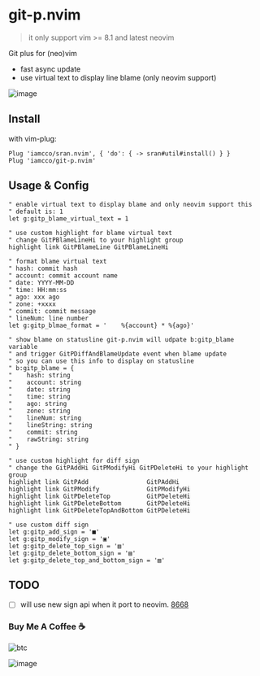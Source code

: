 # git-p.nvim

> it only support vim >= 8.1 and latest neovim

Git plus for (neo)vim

- fast async update
- use virtual text to display line blame (only neovim support)

![image](https://user-images.githubusercontent.com/5492542/53678420-d20b7400-3cf9-11e9-9ac6-18f3b6cbfb6e.png)

## Install

with vim-plug:

```vim
Plug 'iamcco/sran.nvim', { 'do': { -> sran#util#install() } }
Plug 'iamcco/git-p.nvim'
```

## Usage & Config

```vim
" enable virtual text to display blame and only neovim support this
" default is: 1
let g:gitp_blame_virtual_text = 1

" use custom highlight for blame virtual text
" change GitPBlameLineHi to your highlight group
highlight link GitPBlameLine GitPBlameLineHi

" format blame virtual text
" hash: commit hash
" account: commit account name
" date: YYYY-MM-DD
" time: HH:mm:ss
" ago: xxx ago
" zone: +xxxx
" commit: commit message
" lineNum: line number
let g:gitp_blmae_format = '    %{account} * %{ago}'

" show blame on statusline git-p.nvim will udpate b:gitp_blame variable
" and trigger GitPDiffAndBlameUpdate event when blame update
" so you can use this info to display on statusline
" b:gitp_blame = {
"    hash: string
"    account: string
"    date: string
"    time: string
"    ago: string
"    zone: string
"    lineNum: string
"    lineString: string
"    commit: string
"    rawString: string
" }

" use custom highlight for diff sign
" change the GitPAddHi GitPModifyHi GitPDeleteHi to your highlight group
highlight link GitPAdd                GitPAddHi
highlight link GitPModify             GitPModifyHi
highlight link GitPDeleteTop          GitPDeleteHi
highlight link GitPDeleteBottom       GitPDeleteHi
highlight link GitPDeleteTopAndBottom GitPDeleteHi

" use custom diff sign
let g:gitp_add_sign = '■'
let g:gitp_modify_sign = '▣'
let g:gitp_delete_top_sign = '▤'
let g:gitp_delete_bottom_sign = '▤'
let g:gitp_delete_top_and_bottom_sign = '▤'
```

## TODO

- [ ] will use new sign api when it port to neovim. [8668](https://github.com/neovim/neovim/issues/8668)

### Buy Me A Coffee ☕️

![btc](https://img.shields.io/keybase/btc/iamcco.svg?style=popout-square)

![image](https://user-images.githubusercontent.com/5492542/42771079-962216b0-8958-11e8-81c0-520363ce1059.png)
